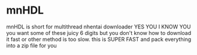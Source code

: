 # mnHDL
mnHDL is short for multithread nhentai downloader YES YOU I KNOW YOU you want some of these juicy 6 digits but you don't know how to download it fast or other method is too slow. this is SUPER FAST and pack everything into a zip file for you
